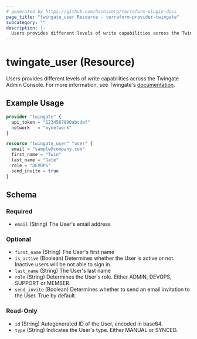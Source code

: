 ```yaml
---
# generated by https://github.com/hashicorp/terraform-plugin-docs
page_title: "twingate_user Resource - terraform-provider-twingate"
subcategory: ""
description: |-
  Users provides different levels of write capabilities across the Twingate Admin Console. For more information, see Twingate's documentation https://www.twingate.com/docs/users.
---
```


# twingate_user (Resource)

Users provides different levels of write capabilities across the Twingate Admin Console. For more information, see Twingate's [documentation](https://www.twingate.com/docs/users).

## Example Usage

```terraform
provider "twingate" {
  api_token = "1234567890abcdef"
  network   = "mynetwork"
}

resource "twingate_user" "user" {
  email = "sample@company.com"
  first_name = "Twin"
  last_name = "Gate"
  role = "DEVOPS"
  send_invite = true
}
```

<!-- schema generated by tfplugindocs -->
## Schema

### Required

- `email` (String) The User's email address

### Optional

- `first_name` (String) The User's first name
- `is_active` (Boolean) Determines whether the User is active or not. Inactive users will be not able to sign in.
- `last_name` (String) The User's last name
- `role` (String) Determines the User's role. Either ADMIN, DEVOPS, SUPPORT or MEMBER.
- `send_invite` (Boolean) Determines whether to send an email invitation to the User. True by default.

### Read-Only

- `id` (String) Autogenerated ID of the User, encoded in base64.
- `type` (String) Indicates the User's type. Either MANUAL or SYNCED.


